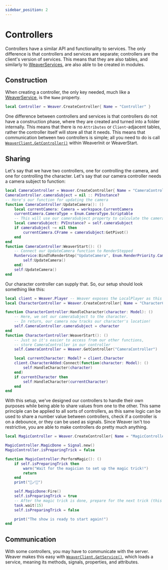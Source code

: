 ```yaml
---
sidebar_position: 2
---
```


# Controllers

Controllers have a similar API and functionality to services. The only difference is that controllers and services are separate; controllers are the client's version of services. This means that they are also tables, and similarly to [WeaverServices](/api/WeaverServer#WeaverService), are also able to be created in modules.

## Construction

When creating a controller, the only key needed, much like a [WeaverService](/api/WeaverServer#WeaverService), is the `Name` property.

```lua
local Controller = Weaver.CreateController{ Name = "Controller" }
```

One difference between controllers and services is that controllers do not have a construction phase, where they are created and turned into a folder internally. This means that there is no `Attributes` or `Client`-adjacent tables, rather the controller itself will store all that it needs. This means that communication between two controllers is simple; all you need to do is call [`WeaverClient.GetController()`](/api/WeaverClient#GetController) within WeaverInit or WeaverStart.

## Sharing

Let's say that we have two controllers, one for controlling the camera, and one for controlling the character. Let's say that our camera controller needs a camera subject to function:

```lua
local CameraController = Weaver.CreateController{ Name = "CameraController" }
CameraController.cameraSubject = nil :: PVInstance?
-- Here's our function for updating the camera
function CameraController:UpdateCamera(): ()
	local currentCamera: Camera = workspace.CurrentCamera
	currentCamera.CameraType = Enum.CameraType.Scriptable
	-- This will use our cameraSubject property to calculate the camera's position
	local cameraSubject: PVInstance? = self.cameraSubject
	if cameraSubject ~= nil then
		currentCamera.CFrame = cameraSubject:GetPivot()
	end
end
function CameraController:WeaverStart(): ()
	-- Connect our UpdateCamera function to RenderStepped
	RunService:BindToRenderStep("UpdateCamera", Enum.RenderPriority.Camera.Value, function(): ()
		self:UpdateCamera()
	end)
	self:UpdateCamera()
end
```

Our character controller can supply that. So, our setup should look something like this:

```lua
local client = Weaver.Player -- Weaver exposes the LocalPlayer as this Player property
local CharacterController = Weaver.CreateController{ Name = "CharacterController" }

function CharacterController:HandleCharacter(character: Model): ()
	-- Here, we set our cameraSubject to the character.
	-- In return, our camera now tracks our character's location!
	self.CameraController.cameraSubject = character
end
function CharacterController:WeaverStart(): ()
	-- Just so it's easier to access from our other functions,
	-- store CameraController in our controller
	self.CameraController = Weaver.GetController("CameraController")

	local currentCharacter: Model? = client.Character
	client.CharacterAdded:Connect(function(character: Model): ()
		self:HandleCharacter(character)
	end)
	if currentCharacter then
		self:HandleCharacter(currentCharacter)
	end
end
```

With this setup, we've designed our controllers to handle their own purposes while being able to share values from one to the other. This same principle can be applied to all sorts of controllers, as this same logic can be used to share a number value between controllers, check if a controller is on a debounce, or they can be used as signals. Since Weaver isn't too restrictive, you are able to make controllers do pretty much anything.

```lua
local MagicController = Weaver.CreateController{ Name = "MagicController" }

MagicController.MagicDone = Signal.new()
MagicController.isPreparingTrick = false

function MagicController:PerformMagic(): ()
	if self.isPreparingTrick then
		warn("Wait for the magician to set up the magic trick!")
		return
	end
	print("🎩🪄🐇")

	self.MagicDone:Fire()
	self.isPreparingTrick = true
	-- After the magic trick is done, prepare for the next trick (this is a debounce)
	task.wait(15)
	self.isPreparingTrick = false

	print("The show is ready to start again!")
end
```

## Communication

With some controllers, you may have to communicate with the server. Weaver makes this easy with [`WeaverClient.GetService()`](/api/WeaverClient#GetService), which loads a service, meaning its methods, signals, properties, and attributes.

